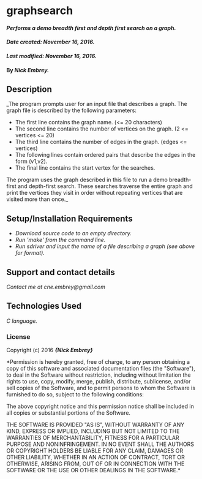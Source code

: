 # graphsearch

#### _Performs a demo breadth first and depth first search on a graph._

#### _Date created: November 16, 2016._

#### _Last modified: November 16, 2016._

#### By _**Nick Embrey.**_

## Description

_The program prompts user for an input file that describes a graph. The graph file is described by the following parameters:

* The first line contains the graph name. (<= 20 characters)
* The second line contains the number of vertices on the graph. (2 <= vertices <= 20)
* The third line contains the number of edges in the graph. (edges <= vertices)
* The following lines contain ordered pairs that describe the edges in the form (v1,v2).
* The final line contains the start vertex for the searches.

The program uses the graph described in this file to run a demo breadth-first and depth-first search. These searches traverse the entire graph and print the vertices they visit in order without repeating vertices that are visited more than once._

## Setup/Installation Requirements

* _Download source code to an empty directory._
* _Run 'make' from the command line._
* _Run sdriver and input the name of a file describing a graph (see above for format)._

## Support and contact details

_Contact me at cne.embrey@gmail.com_

## Technologies Used

_C language._

### License

Copyright (c) 2016 **_{Nick Embrey}_**

*Permission is hereby granted, free of charge, to any person obtaining a copy of this software and associated documentation files (the "Software"), to deal in the Software without restriction, including without limitation the rights to use, copy, modify, merge, publish, distribute, sublicense, and/or sell copies of the Software, and to permit persons to whom the Software is furnished to do so, subject to the following conditions:

The above copyright notice and this permission notice shall be included in all copies or substantial portions of the Software.

THE SOFTWARE IS PROVIDED "AS IS", WITHOUT WARRANTY OF ANY KIND, EXPRESS OR IMPLIED, INCLUDING BUT NOT LIMITED TO THE WARRANTIES OF MERCHANTABILITY, FITNESS FOR A PARTICULAR PURPOSE AND NONINFRINGEMENT. IN NO EVENT SHALL THE AUTHORS OR COPYRIGHT HOLDERS BE LIABLE FOR ANY CLAIM, DAMAGES OR OTHER LIABILITY, WHETHER IN AN ACTION OF CONTRACT, TORT OR OTHERWISE, ARISING FROM, OUT OF OR IN CONNECTION WITH THE SOFTWARE OR THE USE OR OTHER DEALINGS IN THE SOFTWARE.*
